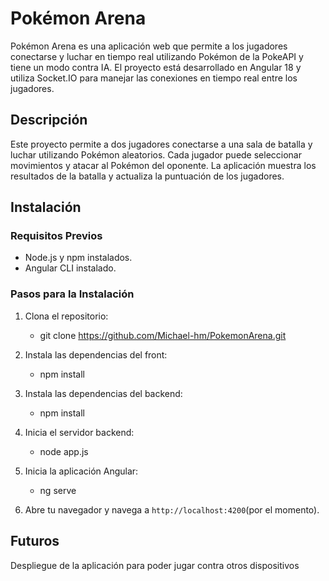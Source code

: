 # Pokémon Arena

Pokémon Arena es una aplicación web que permite a los jugadores conectarse y luchar en tiempo real utilizando Pokémon de la PokeAPI y tiene un modo contra IA. El proyecto está desarrollado en Angular 18 y utiliza Socket.IO para manejar las conexiones en tiempo real entre los jugadores.

## Descripción

Este proyecto permite a dos jugadores conectarse a una sala de batalla y luchar utilizando Pokémon aleatorios. Cada jugador puede seleccionar movimientos y atacar al Pokémon del oponente. La aplicación muestra los resultados de la batalla y actualiza la puntuación de los jugadores.

## Instalación

### Requisitos Previos

- Node.js y npm instalados.
- Angular CLI instalado.

### Pasos para la Instalación

1. Clona el repositorio:

   - git clone https://github.com/Michael-hm/PokemonArena.git



2. Instala las dependencias del front:
 
   - npm install
  

3. Instala las dependencias del backend:

   - npm install


4. Inicia el servidor backend:
   
   - node app.js   
  

5. Inicia la aplicación Angular:
 
   - ng serve
 

6. Abre tu navegador y navega a `http://localhost:4200`(por el momento).


## Futuros 

Despliegue de la aplicación para poder jugar contra otros dispositivos